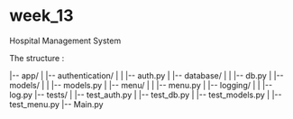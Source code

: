 # week_13
Hospital Management System

The structure :

|-- app/
|   |-- authentication/
|   |   |-- auth.py
|   |-- database/
|   |   |-- db.py
|   |-- models/
|   |   |-- models.py
|   |-- menu/
|   |   |-- menu.py
|   |-- logging/
|   |   |-- log.py
|-- tests/
|   |-- test_auth.py
|   |-- test_db.py
|   |-- test_models.py
|   |-- test_menu.py
|-- Main.py
